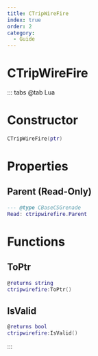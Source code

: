 ```yaml
---
title: CTripWireFire
index: true
order: 2
category:
  - Guide
---
```


# CTripWireFire

::: tabs
@tab Lua
# Constructor
```lua
CTripWireFire(ptr)
```
# Properties
## Parent (Read-Only)
```lua
--- @type CBaseCSGrenade
Read: ctripwirefire.Parent
```
# Functions
## ToPtr
```lua
@returns string
ctripwirefire:ToPtr()
```
## IsValid
```lua
@returns bool
ctripwirefire:IsValid()
```

:::